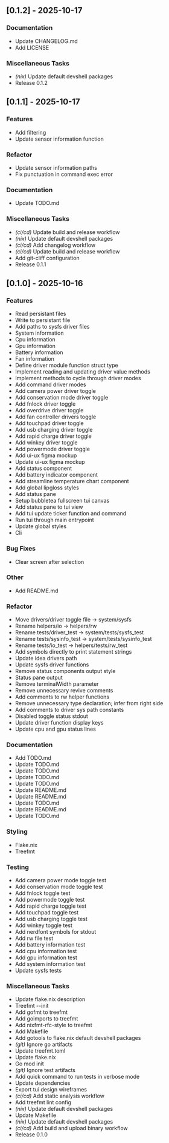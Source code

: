 ## [0.1.2] - 2025-10-17

### Documentation

- Update CHANGELOG.md
- Add LICENSE

### Miscellaneous Tasks

- _(nix)_ Update default devshell packages
- Release 0.1.2

## [0.1.1] - 2025-10-17

### Features

- Add filtering
- Update sensor information function

### Refactor

- Update sensor information paths
- Fix punctuation in command exec error

### Documentation

- Update TODO.md

### Miscellaneous Tasks

- _(ci/cd)_ Update build and release workflow
- _(nix)_ Update default devshell packages
- _(ci/cd)_ Add changelog workflow
- _(ci/cd)_ Update build and release workflow
- Add git-cliff configuration
- Release 0.1.1

## [0.1.0] - 2025-10-16

### Features

- Read persistant files
- Write to persistant file
- Add paths to sysfs driver files
- System information
- Cpu information
- Gpu information
- Battery information
- Fan information
- Define driver module function struct type
- Implement reading and updating driver value methods
- Implement methods to cycle through driver modes
- Add command driver modes
- Add camera power driver toggle
- Add conservation mode driver toggle
- Add fnlock driver toggle
- Add overdrive driver toggle
- Add fan controller drivers toggle
- Add touchpad driver toggle
- Add usb charging driver toggle
- Add rapid charge driver toggle
- Add winkey driver toggle
- Add powermode driver toggle
- Add ui-ux figma mockup
- Update ui-ux figma mockup
- Add status component
- Add battery indicator component
- Add streamline temperature chart component
- Add global lipgloss styles
- Add status pane
- Setup bubbletea fullscreen tui canvas
- Add status pane to tui view
- Add tui update ticker function and command
- Run tui through main entrypoint
- Update global styles
- Cli

### Bug Fixes

- Clear screen after selection

### Other

- Add README.md

### Refactor

- Move drivers/driver toggle file -> system/sysfs
- Rename helpers/io -> helpers/rw
- Rename tests/driver_test -> system/tests/sysfs_test
- Rename tests/sysinfo_test -> system/tests/sysinfo_test
- Rename tests/io_test -> helpers/tests/rw_test
- Add symbols directly to print statement strings
- Update idea drivers path
- Update sysfs driver functions
- Remove status components output style
- Status pane output
- Remove terminalWidth parameter
- Remove unnecessary revive comments
- Add comments to rw helper functions
- Remove unnecessary type declaration; infer from right side
- Add comments to driver sys path constants
- Disabled toggle status stdout
- Update driver function display keys
- Update cpu and gpu status lines

### Documentation

- Add TODO.md
- Update TODO.md
- Update TODO.md
- Update TODO.md
- Update TODO.md
- Update README.md
- Update README.md
- Update TODO.md
- Update README.md
- Update TODO.md

### Styling

- Flake.nix
- Treefmt

### Testing

- Add camera power mode toggle test
- Add conservation mode toggle test
- Add fnlock toggle test
- Add powermode toggle test
- Add rapid charge toggle test
- Add touchpad toggle test
- Add usb charging toggle test
- Add winkey toggle test
- Add nerdfont symbols for stdout
- Add rw file test
- Add battery information test
- Add cpu information test
- Add gpu information test
- Add system information test
- Update sysfs tests

### Miscellaneous Tasks

- Update flake.nix description
- Treefmt --init
- Add gofmt to treefmt
- Add goimports to treefmt
- Add nixfmt-rfc-style to treefmt
- Add Makefile
- Add gotools to flake.nix default devshell packages
- _(git)_ Ignore go artifacts
- Update treefmt.toml
- Update flake.nix
- Go mod init
- _(git)_ Ignore test artifacts
- Add quick command to run tests in verbose mode
- Update dependencies
- Export tui design wireframes
- _(ci/cd)_ Add static analysis workflow
- Add treefmt lint config
- _(nix)_ Update default devshell packages
- Update Makefile
- _(nix)_ Update default devshell packages
- _(ci/cd)_ Add build and upload binary workflow
- Release 0.1.0
